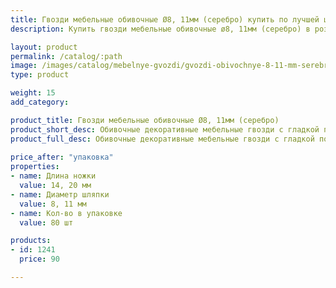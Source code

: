 ```yaml
---
title: Гвозди мебельные обивочные Ø8, 11мм (серебро) купить по лучшей цене с доставкой - Поролоныч
description: Купить гвозди мебельные обивочные ø8, 11мм (серебро) в розницу с доставкой по Москве в интернет-магазине Поролоныча.

layout: product
permalink: /catalog/:path
image: /images/catalog/mebelnye-gvozdi/gvozdi-obivochnye-8-11-mm-serebro-01_1600w.jpg
type: product

weight: 15
add_category: 

product_title: Гвозди мебельные обивочные Ø8, 11мм (серебро)
product_short_desc: Обивочные декоративные мебельные гвозди с гладкой поверхностью. Цвет - серебро.
product_full_desc: Обивочные декоративные мебельные гвозди с гладкой поверхностью. Цвет - серебро.
        
price_after: "упаковка"
properties:
- name: Длина ножки
  value: 14, 20 мм
- name: Диаметр шляпки
  value: 8, 11 мм
- name: Кол-во в упаковке
  value: 80 шт

products:
- id: 1241
  price: 90

---
```

